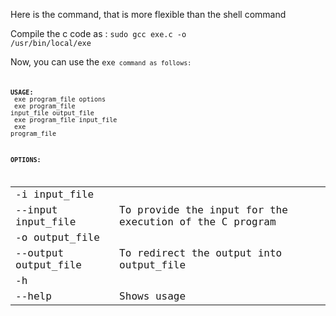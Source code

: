 Here is the command, that is more flexible than the shell command

Compile the c code as :
<code>sudo gcc exe.c -o /usr/bin/local/exe</code>

Now, you can use the <code>exe<code> command as follows:

<b>USAGE:</b><br/>
 exe program_file options  <br/>
 exe program_file input_file output_file<br>
 exe program_file input_file <br/>
 exe program_file <br/>

<b>OPTIONS:  </b>
<table border="0">
 <tr>
  <td>-i input_file</td>
  <td></td>
 </tr>
 <tr>
  <td>--input input_file</td>
  <td>To provide the input for the execution of the C program</td>
 </tr>
 <tr>
  <td>-o output_file</td>
  <td></td>
 </tr>
 <tr>
  <td>--output output_file</td>
  <td>To redirect the output into output_file</td>
 </tr>
 <tr>
  <td>-h</td>
  <td></td>
 </tr>
 <tr>
  <td>--help</td>
  <td>Shows usage</td>
 </tr>
</table>
  

